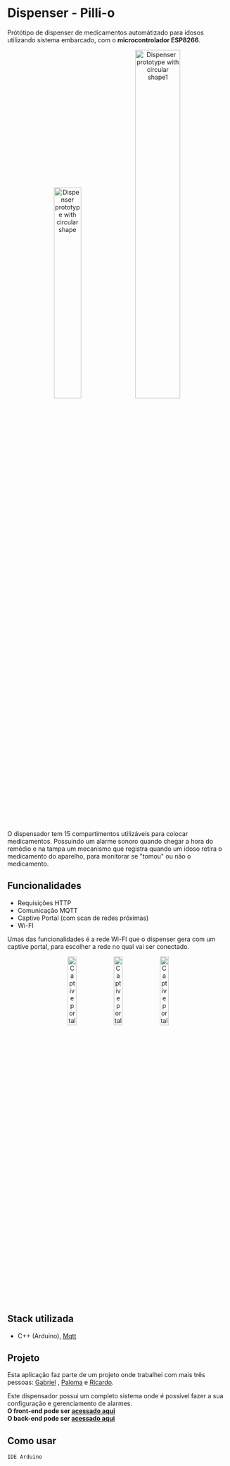 # Dispenser - Pilli-o

Prótótipo de dispenser de medicamentos automátizado para idosos utilizando sistema embarcado, com o <b>microcontrolador ESP8266</b>.

<p align="center">
  <img
    width="35%"
    alt="Dispenser prototype with circular shape"
    src="https://user-images.githubusercontent.com/56984939/175790549-d4c8776e-41c4-46e5-bc72-2e3f99bc8b58.png"
  >
    <img
    width="45%"
    alt="Dispenser prototype with circular shape1"
    src="https://user-images.githubusercontent.com/92650594/176315004-7bbb2ab9-2b1d-4af0-8b43-3ba619273c4d.jpg"
  >
</p>

O dispensador tem 15 compartimentos utilizáveis para colocar medicamentos. Possuindo um alarme sonoro quando chegar a hora do remédio e na tampa um mecanismo que registra quando um idoso retira o medicamento do aparelho, para monitorar se "tomou" ou não o medicamento.

## Funcionalidades

- Requisições HTTP
- Comunicação MQTT
- Captive Portal (com scan de redes próximas)
- Wi-FI

Umas das funcionalidades é a rede Wi-FI que o dispenser gera com um captive portal, para escolher a rede no qual vai ser conectado.

<p align="center">
  <img
    width="20%"
    alt="Captive portal gerado pelo dispenser"
    src="https://user-images.githubusercontent.com/92650594/176282171-33bf97c8-f6d0-4b97-b263-948cb4191b66.jpeg"
  >
  <img
    width="20%"
    alt="Captive portal gerado pelo dispenser"
    src="https://user-images.githubusercontent.com/92650594/176282166-94d9987a-bf58-441e-99ad-3a0096843b1d.jpeg"
  >
  <img
    width="20%"
    alt="Captive portal gerado pelo dispenser"
    src="https://user-images.githubusercontent.com/92650594/176282155-76dd6458-c1f4-4bdd-a1eb-631ff98f0e92.jpeg"
  >
</p>

## Stack utilizada

- C++ (Arduino), [Mqtt](https://mqtt.org/)

## Projeto
Esta aplicação faz parte de um projeto onde trabalhei com mais três pessoas: [Gabriel](https://github.com/mogba) , [Paloma](https://github.com/Paloma-Marian) e [Ricardo](https://github.com/ricardo-14).

Este dispensador possui um completo sistema onde é possível fazer a sua configuração e gerenciamento de alarmes.<br>
<b>O front-end pode ser [acessado aqui](https://github.com/mogba/pillio)</b><br>
<b>O back-end pode ser [acessado aqui](https://github.com/AdryanR/api-pilli-o)</b>


## Como usar
```
IDE Arduino
```
